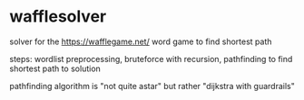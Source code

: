 # wafflesolver
solver for the https://wafflegame.net/ word game to find shortest path

steps:
wordlist preprocessing, 
bruteforce with recursion,
pathfinding to find shortest path to solution

pathfinding algorithm is "not quite astar" but rather "dijkstra with guardrails"
